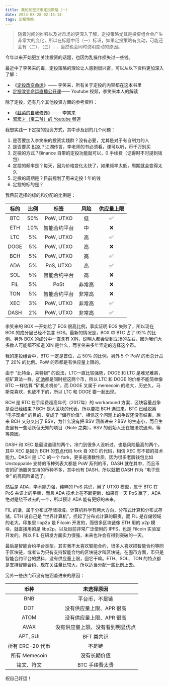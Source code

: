 ```yaml
---
title: 我的加密货币定投策略（一）
date: 2024-08-28 02:15:14
tags: 定投策略
---
```


> 随着时间的推移以及对市场的更深入了解，定投策略尤其是投资组合会产生非常大的变化，所以在标题中用（一）标识，如果定投策略有变动，可能还会有（二）、（三）……当然也会同时说明变动的原因。

今年以来开始更加关注投资的话题，也因为乱操作损失过一些钱。

最近中了李笑来的毒，定投策略的理论让人感到很兴奋，可以从以下资料更加深入了解：
- 《[定投改变命运](https://ri.firesbox.com/#/)》—— 李笑来，所有关于定投的内容都在这本书里
- [定投改变命运直播公开课](https://youtu.be/tmRQImBk6NA?si=Cl7Fwiq2WcfM28P2)—— Youtube 视频，李笑来本人的解读

除了定投，还有几个其他投资方面的参考资料：
- 《[韭菜的自我修养](https://github.com/xiaolai/the-self-cultivation-of-leeks)》—— 李笑来
- [郭宏才（宝二爷）的 Youtube 频道](https://www.youtube.com/@ChandlerGuoChannel)

我想实践一下定投的投资方式，其中涉及到的几个问题：
1. 是否要加入李笑来的投资实践群？没有必要，尤其是对于有自制力的人
2. 是否要买 [BOX](https://b.watch/)？江湖传言，李老师的书必须看，课可以听，币千万别买
3. 定投的方式？Binance 自带的定投功能就可以，0 手续费（记得时不时提到钱包）
4. 定投的频率是？每天，因为价格变化太快了，如果频率太低，周期就会变得太久
5. 定投的周期是？目前规划了用来定投 1 年的钱
4. 定投的标的是？

我目前选择的标的和分配的比例是：

|标的|比例|标签|风险|供应量上限|
|:--:|:--:|:--:|:--:|:--:|
|BTC|50%|PoW, UTXO|低|✅|
|ETH|10%|智能合约平台|中|❌|
|LTC|5%|PoW, UTXO|高|✅|
|DOGE|5%|PoW, UTXO|高|❌|
|BCH|5%|PoW, UTXO|高|✅|
|ADA|5%|PoS, UTXO|高|✅|
|SOL|5%|智能合约平台|高|❌|
|FIL|5%|PoSt|非常高|❌|
|TON|5%|智能合约平台|非常高|❌|
|XEC|3%|PoW, UTXO|非常高|✅|
|DASH|2%|PoW, UTXO|非常高|✅|

李笑来的 BOX 一开始给了 EOS 很高比例，事实证明 EOS 失败了，所以现在 BOX 的成分里已经不包含 EOS。最新的情况是，BOX 中 BTC 占了 92% 的比例。另外 BOX 的成分中一直含有 XIN，说明人都会受到立场的左右，因为我们大多数人可能都不知道 XIN 是什么，而李笑来多年坚定的选择这个币。

我的定投组合中，BTC 一定是首位，占 50% 的比例。另外 5 个 PoW 的币总计占了 20% 的比例。PoW 的币都是有供应量上限的。

由于 “比特金，莱特银” 的说法，LTC一直比较强势，DOGE 和 LTC 是难兄难弟，挖矿算法一样，[矿池](https://www.litecoinpool.org/)都是同时挖这两个币，所以 LTC 和 DOGE 的价格不能简单像 BTC 一样估算 “矿机关机价”，而 DOGE 又属于 memecoin 的老大，历史久，马斯克喜欢，也放不下的，所以 LTC 和 DOGE 要一起出现。

BCH 是 BTC 在手续费超高年代（2017年）的 workaround 方案，区块容量战争是否已经结束？BCH 是大区块的代表，所以要把 BCH 选进来。BTC 已经脱离 “电子现金” 的目的，变成了 “储存价值”，相信这个问题上的争议还没有结束。后来 BCH 又分叉出了 BSV，为什么没有把 BSV 涵盖进来？BSV 的生态小，而且生态里有一些活跃但无知的项目（Note 之类），BSV 的创始人还在被法院通缉，等等原因。

DASH 和 XEC 是最没道理的两个，冷门到很多人没听过，也是风险最高的两个。其中 XEC 是因为 BCH 的[节点](https://github.com/bitcoin-cash-node/bitcoin-cash-node)代码 fork 自 XEC 的代码，相信 XEC 有不错的技术能力。DASH 是 LTC 的一个 fork，更多是凑数性质，因为很多老牌钱包比如 Unstoppable 支持的币种列表大都是 PoW 系列的币，DASH 就在其中，而且币安的矿池服务支持的币种不多，其中也有 DASH，所以就把 DASH 作为 “电子现金” 的高风险备选了。

然后是 ADA，学术能力强，纯粹的 PoS 共识，用了 UTXO 模型，属于 BTC 在 PoS 共识上的平替，而且 ADA 技术上在不断更新，如果有一天 PoS 赢了，ADA 绝对是绕不过去的一个，所以预计 ADA 能有更好的未来。

FIL 的话，属于分布式存储领域。计算机科学有两大方向，分布式计算和分布式存储，ETH 说自己是 “世界计算机”，担起了分布式计算的职责，而 FIL 是存储领域的老大。印象里 libp2p 是 Filcoin 开发的，而很多区块链像 ETH 用的 p2p 模块，就直接用的是 libp2p。以及目前非常广泛使用的 IPFS，也是 Filcoin 实验室开发的。所以 FIL 在研发方面实力很强，未来也许会有得到突破的一天。

最后是智能合约平台类型。其实我不太喜欢智能合约，很多人喜欢把智能合约等同于区块链，或者认为只有支持智能合约的区块链才叫区块链。在囤币方面，币只是智能合约平台的燃料，没有供应量上限，囤它干嘛。ETH、SOL、TON 的特点都是支持智能合约、现在关注量比较大，所以适当分配一些比例上去。

另外一些热门币没有被涵盖进来的原因：

|币种|未选择原因|
|:--:|:--:|
|BNB|平台币，不是链|
|DOT|没有供应量上限、APR 很高|
|ATOM|没有供应量上限、APR 很高|
|AVAX|没有供应量上限、没有看到明显优点|
|APT, SUI|BFT 类共识|
|所有 ERC-20 代币|不是链|
|所有 Memecoin|没有长期价值|
|铭文、符文|BTC 手续费太贵|

祝自己好运！
